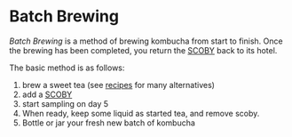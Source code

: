 # Batch Brewing

*Batch Brewing* is a method of brewing kombucha from start to finish.  Once the brewing has been completed, you return the [SCOBY](/glossary/#scoby) back to its hotel.

The basic method is as follows:

1. brew a sweet tea (see [recipes](../../recipes) for many alternatives)
2. add a [SCOBY](../../glossary/#scoby)
3. start sampling on day 5
4. When ready, keep some liquid as started tea, and remove scoby.
5. Bottle or jar your fresh new batch of kombucha
